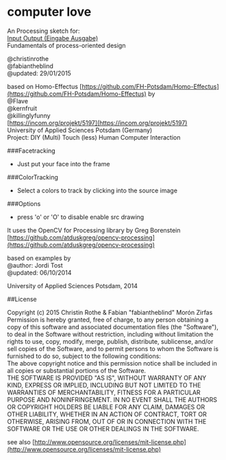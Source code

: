 computer love
=============

An Processing sketch for:  
[Input Output (Eingabe Ausgabe)](https://incom.org/workspace/5478)  
Fundamentals of process-oriented design  

@christinrothe  
@fabiantheblind  
@updated: 29/01/2015  

based on Homo-Effectus [https://github.com/FH-Potsdam/Homo-Effectus](https://github.com/FH-Potsdam/Homo-Effectus) by  
@Flave  
@kernfruit  
@killinglyfunny  
[https://incom.org/projekt/5197](https://incom.org/projekt/5197)  
University of Applied Sciences Potsdam (Germany)  
Project: DIY (Multi) Touch (less) Human Computer Interaction  

###Facetracking   
- Just put your face into the frame  

###ColorTracking   
- Select a colors to track by clicking into the source image  

###Options   
- press 'o' or 'O' to disable enable src drawing  


It uses the OpenCV for Processing library by Greg Borenstein  
[https://github.com/atduskgreg/opencv-processing](https://github.com/atduskgreg/opencv-processing)  

based on examples by  
@author: Jordi Tost  
@updated: 06/10/2014  

University of Applied Sciences Potsdam, 2014  

##License

Copyright (c)  2015 Christin Rothe & Fabian "fabiantheblind" Morón Zirfas  
Permission is hereby granted, free of charge, to any person obtaining a copy of this software and associated documentation files (the "Software"), to deal in the Software  without restriction, including without limitation the rights to use, copy, modify, merge, publish, distribute, sublicense, and/or sell copies of the Software, and to  permit persons to whom the Software is furnished to do so, subject to the following conditions:  
The above copyright notice and this permission notice shall be included in all copies or substantial portions of the Software.  
THE SOFTWARE IS PROVIDED "AS IS", WITHOUT WARRANTY OF ANY KIND, EXPRESS OR IMPLIED, INCLUDING BUT NOT LIMITED TO THE WARRANTIES OF MERCHANTABILITY, FITNESS FOR A  PARTICULAR PURPOSE AND NONINFRINGEMENT. IN NO EVENT SHALL THE AUTHORS OR COPYRIGHT HOLDERS BE LIABLE FOR ANY CLAIM, DAMAGES OR OTHER LIABILITY, WHETHER IN AN ACTION OF  CONTRACT, TORT OR OTHERWISE, ARISING FROM, OUT OF OR IN CONNECTION WITH THE SOFTWARE OR THE USE OR OTHER DEALINGS IN THE SOFTWARE.  

see also [http://www.opensource.org/licenses/mit-license.php](http://www.opensource.org/licenses/mit-license.php)


